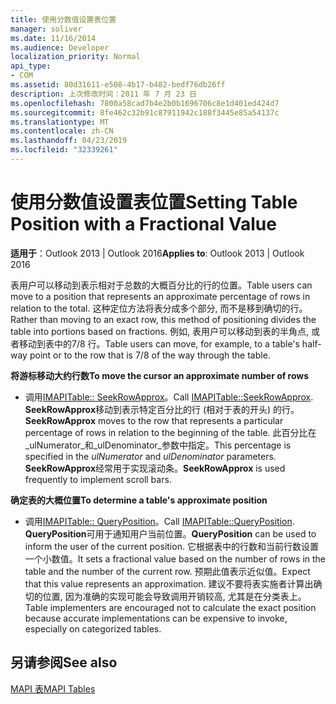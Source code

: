 ```yaml
---
title: 使用分数值设置表位置
manager: soliver
ms.date: 11/16/2014
ms.audience: Developer
localization_priority: Normal
api_type:
- COM
ms.assetid: 80d31611-e508-4b17-b482-bedf76db26ff
description: 上次修改时间：2011 年 7 月 23 日
ms.openlocfilehash: 7800a58cad7b4e2b0b1696706c8e1d401ed424d7
ms.sourcegitcommit: 8fe462c32b91c87911942c188f3445e85a54137c
ms.translationtype: MT
ms.contentlocale: zh-CN
ms.lasthandoff: 04/23/2019
ms.locfileid: "32339261"
---
```

# <a name="setting-table-position-with-a-fractional-value"></a><span data-ttu-id="86c1c-103">使用分数值设置表位置</span><span class="sxs-lookup"><span data-stu-id="86c1c-103">Setting Table Position with a Fractional Value</span></span>

  
  
<span data-ttu-id="86c1c-104">**适用于**：Outlook 2013 | Outlook 2016</span><span class="sxs-lookup"><span data-stu-id="86c1c-104">**Applies to**: Outlook 2013 | Outlook 2016</span></span> 
  
<span data-ttu-id="86c1c-105">表用户可以移动到表示相对于总数的大概百分比的行的位置。</span><span class="sxs-lookup"><span data-stu-id="86c1c-105">Table users can move to a position that represents an approximate percentage of rows in relation to the total.</span></span> <span data-ttu-id="86c1c-106">这种定位方法将表分成多个部分, 而不是移到确切的行。</span><span class="sxs-lookup"><span data-stu-id="86c1c-106">Rather than moving to an exact row, this method of positioning divides the table into portions based on fractions.</span></span> <span data-ttu-id="86c1c-107">例如, 表用户可以移动到表的半角点, 或者移动到表中的7/8 行。</span><span class="sxs-lookup"><span data-stu-id="86c1c-107">Table users can move, for example, to a table's half-way point or to the row that is 7/8 of the way through the table.</span></span> 
  
 <span data-ttu-id="86c1c-108">**将游标移动大约行数**</span><span class="sxs-lookup"><span data-stu-id="86c1c-108">**To move the cursor an approximate number of rows**</span></span>
  
- <span data-ttu-id="86c1c-109">调用[IMAPITable:: SeekRowApprox](imapitable-seekrowapprox.md)。</span><span class="sxs-lookup"><span data-stu-id="86c1c-109">Call [IMAPITable::SeekRowApprox](imapitable-seekrowapprox.md).</span></span> <span data-ttu-id="86c1c-110">**SeekRowApprox**移动到表示特定百分比的行 (相对于表的开头) 的行。</span><span class="sxs-lookup"><span data-stu-id="86c1c-110">**SeekRowApprox** moves to the row that represents a particular percentage of rows in relation to the beginning of the table.</span></span> <span data-ttu-id="86c1c-111">此百分比在_ulNumerator_和_ulDenominator_参数中指定。</span><span class="sxs-lookup"><span data-stu-id="86c1c-111">This percentage is specified in the  _ulNumerator_ and  _ulDenominator_ parameters.</span></span> <span data-ttu-id="86c1c-112">**SeekRowApprox**经常用于实现滚动条。</span><span class="sxs-lookup"><span data-stu-id="86c1c-112">**SeekRowApprox** is used frequently to implement scroll bars.</span></span> 
    
 <span data-ttu-id="86c1c-113">**确定表的大概位置**</span><span class="sxs-lookup"><span data-stu-id="86c1c-113">**To determine a table's approximate position**</span></span>
  
- <span data-ttu-id="86c1c-114">调用[IMAPITable:: QueryPosition](imapitable-queryposition.md)。</span><span class="sxs-lookup"><span data-stu-id="86c1c-114">Call [IMAPITable::QueryPosition](imapitable-queryposition.md).</span></span> <span data-ttu-id="86c1c-115">**QueryPosition**可用于通知用户当前位置。</span><span class="sxs-lookup"><span data-stu-id="86c1c-115">**QueryPosition** can be used to inform the user of the current position.</span></span> <span data-ttu-id="86c1c-116">它根据表中的行数和当前行数设置一个小数值。</span><span class="sxs-lookup"><span data-stu-id="86c1c-116">It sets a fractional value based on the number of rows in the table and the number of the current row.</span></span> <span data-ttu-id="86c1c-117">预期此值表示近似值。</span><span class="sxs-lookup"><span data-stu-id="86c1c-117">Expect that this value represents an approximation.</span></span> <span data-ttu-id="86c1c-118">建议不要将表实施者计算出确切的位置, 因为准确的实现可能会导致调用开销较高, 尤其是在分类表上。</span><span class="sxs-lookup"><span data-stu-id="86c1c-118">Table implementers are encouraged not to calculate the exact position because accurate implementations can be expensive to invoke, especially on categorized tables.</span></span> 
    
## <a name="see-also"></a><span data-ttu-id="86c1c-119">另请参阅</span><span class="sxs-lookup"><span data-stu-id="86c1c-119">See also</span></span>



[<span data-ttu-id="86c1c-120">MAPI 表</span><span class="sxs-lookup"><span data-stu-id="86c1c-120">MAPI Tables</span></span>](mapi-tables.md)

